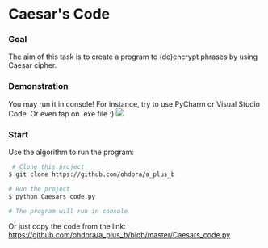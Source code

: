 # Caesar's Code

### **Goal**
The aim of this task is to create a program to (de)encrypt phrases by using Caesar cipher.
 
 ### **Demonstration**
 You may run it in console! For instance, try to use PyCharm or Visual Studio Code. Or even tap on .exe file :)
 ![](screen/s1.jpg)

### **Start** 
Use the algorithm to run the program: 
``` bash
 # Clone this project
$ git clone https://github.com/ohdora/a_plus_b

# Run the project
$ python Caesars_code.py

# The program will run in console
```
Or just copy the code from the link: https://github.com/ohdora/a_plus_b/blob/master/Caesars_code.py
